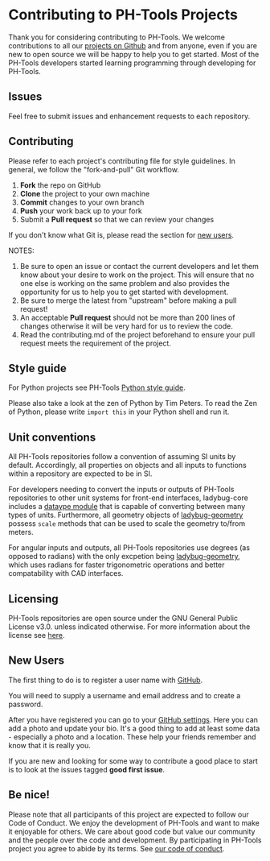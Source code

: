 Contributing to PH-Tools Projects
=========================================

Thank you for considering contributing to PH-Tools. We welcome contributions to all
our [projects on Github](https://github.com/PH-Tools) and from anyone, even if
you are new to open source we will be happy to help you to get started. Most of the
PH-Tools developers started learning programming through developing for PH-Tools.

Issues
------
Feel free to submit issues and enhancement requests to each repository.

Contributing
------------
Please refer to each project's contributing file for style guidelines. In general, we
follow the "fork-and-pull" Git workflow.

 1. **Fork** the repo on GitHub
 2. **Clone** the project to your own machine
 3. **Commit** changes to your own branch
 4. **Push** your work back up to your fork
 5. Submit a **Pull request** so that we can review your changes

If you don't know what Git is, please read the section for [new users](#new-users).

NOTES:
 1. Be sure to open an issue or contact the current developers and let them know about your
 desire to work on the project. This will ensure that no one else is working on the same
 problem and also provides the opportunity for us to help you to get started with development.
 2. Be sure to merge the latest from "upstream" before making a pull request!
 3. An acceptable **Pull request** should not be more than 200 lines of changes otherwise
 it will be very hard for us to review the code.
 4. Read the contributing.md of the project beforehand to ensure your pull request meets
 the requirement of the project.

Style guide
-----------
For Python projects see PH-Tools [Python style guide](
https://github.com/ladybug-tools/contributing/wiki/python-style-guide).
 
Please also take a look at the zen of Python by Tim Peters. To read the Zen of Python, please write 
```import this``` in your Python shell and run it.

Unit conventions
-----------
All PH-Tools repositories follow a convention of assuming SI units by default. Accordingly, all
properties on objects and all inputs to functions within a repository are expected to be in SI.

For developers needing to convert the inputs or outputs of PH-Tools repositories to other unit systems
for front-end interfaces, ladybug-core includes a [dataype module](https://github.com/ladybug-tools/ladybug/tree/master/ladybug/datatype) that is capable of converting between many types of units. 
Furthermore, all geometry objects of [ladybug-geometry](https://github.com/ladybug-tools/ladybug-geometry)
possess `scale` methods that can be used to scale the geometry to/from meters.

For angular inputs and outputs, all PH-Tools repositories use degrees (as opposed to radians) with
the only excpetion being [ladybug-geometry](https://github.com/ladybug-tools/ladybug-geometry), which
uses radians for faster trigonometric operations and better compatability with CAD interfaces.

Licensing
-----------------------
PH-Tools repositories are open source under the GNU General Public License v3.0.
unless indicated otherwise. For more information about the license see [here](https://github.com/ladybug-tools/honeybee/blob/master/LICENSE).

New Users
---------
The first thing to do is to register a user name with [GitHub]( https://github.com/ ).

You will need to supply a username and email address and to create a password.

After you have registered you can go to your [GitHub settings]( https://github.com/settings/profile ).
Here you can add a photo and update your bio. It's a good thing to add at least some
data - especially a photo and a location. These help your friends remember and know
that it is really you.

If you are new and looking for some way to contribute a good place to start is to look
at the issues tagged **good first issue**.

Be nice!
--------
Please note that all participants of this project are expected to follow our
Code of Conduct. We enjoy the development of PH-Tools and want to make it enjoyable
for others. We care about good code but value our community and the people over the code
and development. By participating in PH-Tools project you agree to abide by its terms.
See [our code of conduct](CODE_OF_CONDUCT.md).